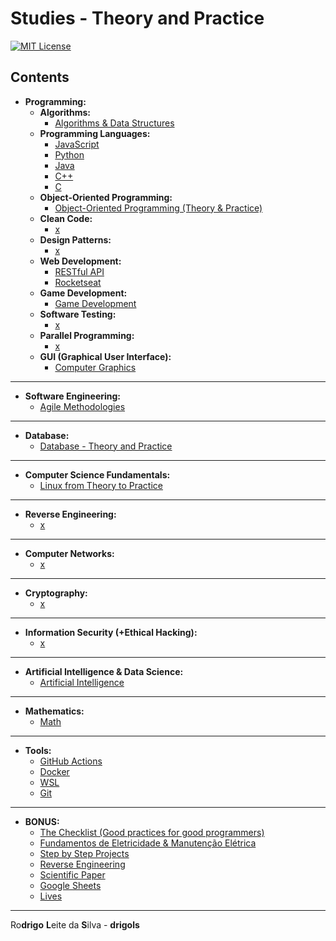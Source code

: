 # Studies - Theory and Practice

[![MIT License](https://img.shields.io/badge/license-MIT-007EC7.svg?style=flat-square)](LICENSE.md)

## Contents

 - __Programming:__
   - **Algorithms:**
     - [Algorithms & Data Structures](modules/algorithms-and-ds)
   - __Programming Languages:__
     - [JavaScript](modules/javascript-codes)
     - [Python](modules/python-codes)
     - [Java](modules/java-codes)
     - [C++](modules/cpp-codes)
     - [C](modules/c-codes)
   - **Object-Oriented Programming:**
     - [Object-Oriented Programming (Theory & Practice)](modules/oop)
   - __Clean Code:__
     - [x](#)
   - __Design Patterns:__
     - [x](#)
   - __Web Development:__
     - [RESTful API](modules/restful-api)
     - [Rocketseat](modules/rocketseat-samples)
   - __Game Development:__
     - [Game Development](modules/game-dev)
   - __Software Testing:__
     - [x](#)
   - __Parallel Programming:__
     - [x](#)
   - __GUI (Graphical User Interface):__
     - [Computer Graphics](modules/computer-graphics)

---

 - **Software Engineering:**
   - [Agile Methodologies](modules/agile-methodologies)

---

 - __Database:__
   - [Database - Theory and Practice](modules/database-theory-and-practice)

---

 - __Computer Science Fundamentals:__
   - [Linux from Theory to Practice](modules/linux-from-theory-to-practice)

---

 - __Reverse Engineering:__
   - [x](#)

---

 - __Computer Networks:__
   - [x](#)

---

 - __Cryptography:__
   - [x](#)

---

 - __Information Security (+Ethical Hacking):__
   - [x](#)

---

 - __Artificial Intelligence & Data Science:__
   - [Artificial Intelligence](modules/ai-codes)

---

 - __Mathematics:__
   - [Math](modules/math-codes)

---

 - __Tools:__
   - [GitHub Actions](modules/github-actions/)
   - [Docker](modules/docker)
   - [WSL](modules/wsl-tips-and-tricks/)
   - [Git](modules/git-docs)

---

 - __BONUS:__
   - [The Checklist (Good practices for good programmers)](modules/the-checklist)
   - [Fundamentos de Eletricidade & Manutenção Elétrica](modules/electrician)
   - [Step by Step Projects](modules/step-by-step-projects)
   - [Reverse Engineering](modules/reverse-engineering)
   - [Scientific Paper](modules/scientific-paper)
   - [Google Sheets](modules/google-sheets)
   - [Lives](modules/lives)

---

Ro**drigo** **L**eite da **S**ilva - **drigols**
